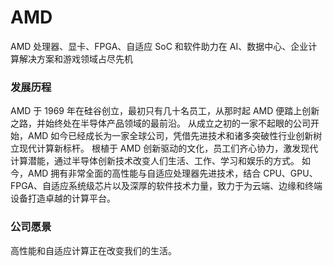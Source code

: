 # AMD

AMD 处理器、显卡、FPGA、自适应 SoC 和软件助力在 AI、数据中心、企业计算解决方案和游戏领域占尽先机

### 发展历程
AMD 于 1969 年在硅谷创立，最初只有几十名员工，从那时起 AMD 便踏上创新之路，并始终处在半导体产品领域的最前沿。 从成立之初的一家不起眼的公司开始，AMD 如今已经成长为一家全球公司，凭借先进技术和诸多突破性行业创新树立现代计算新标杆。
根植于 AMD 创新驱动的文化，员工们齐心协力，激发现代计算潜能，通过半导体创新技术改变人们生活、工作、学习和娱乐的方式。
如今，AMD 拥有非常全面的高性能与自适应处理器先进技术，结合 CPU、GPU、FPGA、自适应系统级芯片以及深厚的软件技术力量，致力于为云端、边缘和终端设备打造卓越的计算平台。

### **公司愿景**
高性能和自适应计算正在改变我们的生活。
